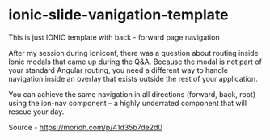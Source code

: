 # ionic-slide-vanigation-template
This is just IONIC template with back - forward page navigation

After my session during Ioniconf, there was a question about routing inside Ionic modals that came up during the Q&A. Because the modal is not part of your standard Angular routing, you need a different way to handle navigation inside an overlay that exists outside the rest of your application.

You can achieve the same navigation in all directions (forward, back, root) using the ion-nav component – a highly underrated component that will rescue your day.

Source - https://morioh.com/p/41d35b7de2d0
